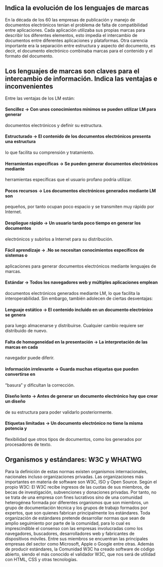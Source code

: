 ## Indica la evolución de los lenguajes de marcas
En la década de los 60 las empresas de publicación y manejo de documentos electrónicos tenían el problema de falta de compatibilidad entre aplicaciones. Cada
aplicación utilizaba sus propias marcas para describir los diferentes elementos, esto impedía
el intercambio de documentos entre diferentes aplicaciones y plataformas. Otra carencia
importante era la separación entre estructura y aspecto del documento, es decir, el
documento electrónico combinaba marcas para el contenido y el formato del documento.
## Los lenguajes de marcas son claves para el intercambio de información. Indica las ventajas e inconvenientes
Entre las ventajas de los LM están:
#### Sencillez → Con unos conocimientos mínimos se pueden utilizar LM para generar
documentos electrónicos y definir su estructura.
#### Estructurado → El contenido de los documentos electrónicos presenta una estructura
lo que facilita su comprensión y tratamiento.
#### Herramientas específicas → Se pueden generar documentos electrónicos mediante
herramientas específicas que el usuario profano podría utilizar.
#### Pocos recursos → Los documentos electrónicos generados mediante LM son
pequeños, por tanto ocupan poco espacio y se transmiten muy rápido por lnternet.
#### Despliegue rápido → Un usuario tarda poco tiempo en generar los documentos
electrónicos y subirlos a Internet para su distribución.
#### Fácil aprendizaje → .No se necesitan conocimientos específicos de sistemas o
aplicaciones para generar documentos electrónicos mediante lenguajes de marcas.
#### Estándar → Todos los navegadores web y múltiples aplicaciones emplean
documentos electrónicos generados mediante LM, lo que facilita la interoperabilidad.
Sin embargo, también adolecen de ciertas desventajas:
#### Lenguaje estático → El contenido incluido en un documento electrónico se genera
para luego almacenarse y distribuirse. Cualquier cambio requiere ser distribuido de
nuevo.
#### Falta de homogeneidad en la presentación → La interpretación de las marcas en cada
navegador puede diferir.
#### Información irrelevante → Guarda muchas etiquetas que pueden convertirse en
“basura” y dificultan la corrección.
#### Diseño lento → Antes de generar un documento electrónico hay que crear un diseño
de su estructura para poder validarlo posteriormente.
#### Etiquetas limitadas → Un documento electrónico no tiene la misma potencia y
flexibilidad que otros tipos de documentos, como los generados por procesadores de
texto. 
## Organismos y estándares: W3C y WHATWG
Para la definición de estas normas existen organismos internacionales, nacionales
incluso organizaciones privadas. Las organizaciones más importantes en materia de software
son W3C, ISO y Open Source. Según el propio W3C:
El W3C recibe ingresos de las cuotas de sus miembros, de becas de investigación,
subvenciones y donaciones privadas. Por tanto, no se trata de una empresa con fines
lucrativos sino de una comunidad heterogénea formada por diferentes organismos que son
miembros, un grupo de documentación técnica y los grupos de trabajo formados por
expertos, que son quienes fabrican principalmente los estándares.
Toda organización de estándares pretende desarrollar normas que sean de amplio
seguimiento por parte de la comunidad, para lo cual es imprescindible el consenso con las
empresas involucradas como los navegadores, buscadores, desarrolladores web y
fabricantes de dispositivos móviles.
Entre sus miembros se encuentran las principales empresas del sector como Microsoft,
Apple o Google entre otras.
Además de producir estándares, la Comunidad W3C ha creado software de código
abierto, siendo el más conocido el validador W3C, que nos será de utilidad con HTML, CSS y
otras tecnologías.